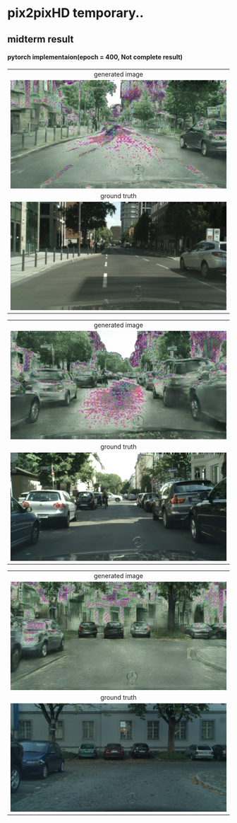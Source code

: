 pix2pixHD temporary..
======================


midterm result 
---------


#### pytorch implementaion(epoch = 400, Not complete result)


<table align='center'>
<tr align='center'>
 <td> generated image</td>
 </tr>
<tr>
 <td><img src = 'img/frankfurt_000001_028232_gtFine_labelIds.png' ></td>
</tr>
<tr align='center'>
 <td> ground truth</td>
 </tr>
<tr>
 <td><img src = 'img/frankfurt_000001_028232_leftImg8bit.png' ></td>
</tr>
</table>

<table align='center'>
<tr align='center'>
 <td> generated image</td>
 </tr>
<tr>
 <td><img src = 'img/frankfurt_000001_047178_gtFine_labelIds.png' ></td>
</tr>
<tr align='center'>
 <td> ground truth</td>
 </tr>
<tr>
 <td><img src = 'img/frankfurt_000001_047178_leftImg8bit.png' ></td>
</tr>
</table>

<table align='center'>
<tr align='center'>
 <td> generated image</td>
 </tr>
<tr>
 <td><img src = 'img/lindau_000026_000019_gtFine_labelIds.png' ></td>
</tr>
<tr align='center'>
 <td> ground truth</td>
 </tr>
<tr>
 <td><img src = 'img/lindau_000026_000019_leftImg8bit.png' ></td>
</tr>
</table>


